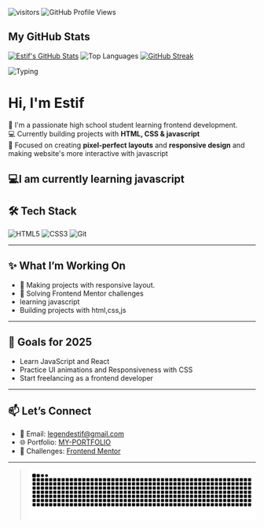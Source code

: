 ![visitors](https://visitor-badge.laobi.icu/badge?page_id=code-Estif.github-profile)
![GitHub Profile Views](https://komarev.com/ghpvc/?username=code-Estif)

## My GitHub Stats

[![Estif's GitHub Stats](https://github-readme-stats.vercel.app/api?username=code-Estif&show_icons=true&theme=tokyonight&cache_seconds=86400)](https://github.com/code-Estif)
![Top Languages](https://github-readme-stats.vercel.app/api/top-langs/?username=code-Estif&theme=radical&langs_count=5&card_width=48%)
[![GitHub Streak](https://streak-stats.demolab.com/?user=code-Estif)](https://git.io/streak-stats)


![Typing](https://readme-typing-svg.herokuapp.com?font=Fira+Code&size=22&pause=1000&color=00F7FF&center=true&vCenter=true&width=500&lines=Hi+I'm+ESTIF+Frontend+Developer;HTML+%26+CSS+Lover;Learning...)

#  Hi, I'm Estif  

🎨 I'm a passionate high school student learning frontend development.  
💻 Currently building projects with **HTML, CSS & javascript**  
📱 Focused on creating **pixel-perfect layouts** and **responsive design** and making website's more interactive with javascript

💻I am currently learning javascript 
---

## 🛠️ Tech Stack

![HTML5](https://img.shields.io/badge/-HTML5-E34F26?style=flat&logo=html5&logoColor=white)
![CSS3](https://img.shields.io/badge/-CSS3-1572B6?style=flat&logo=css3)
![Git](https://img.shields.io/badge/-Git-F05032?style=flat&logo=git&logoColor=white)

---

## ✨ What I’m Working On

- 📱 Making projects with responsive layout.
- 🧪 Solving Frontend Mentor challenges
- learning javascript   
- Building projects with html,css,js 

---

## 🌱 Goals for 2025

- Learn JavaScript and React 
- Practice UI animations and Responsiveness with CSS  
- Start freelancing as a frontend developer  

---

## 📫 Let’s Connect

- 💌 Email: legendestif@gmail.com 
- 🌐 Portfolio: [MY-PORTFOLIO](https://code-estif.github.io/my-portfolio/)
- 🧠 Challenges: [Frontend Mentor](https://www.frontendmentor.io/profile/code-Estif)

---

> ![GitHub Snake](https://github.com/code-Estif/code-Estif/blob/output/github-snake.svg)
